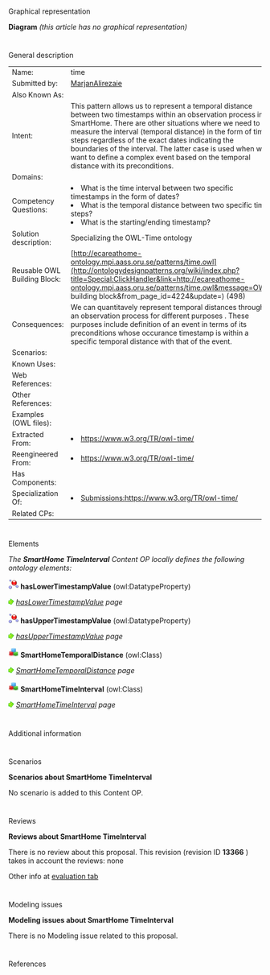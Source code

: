 # 

 Graphical representation



__Diagram__ 
_(this article has no graphical representation)_ 




# 

 General description




|  |  |
| --- | --- |
|  Name:  |  time  |
|  Submitted by:  | [MarjanAlirezaie](../User/MarjanAlirezaie.md "User:MarjanAlirezaie")  |
|  Also Known As:  |  |
|  Intent:  |  This pattern allows us to represent a temporal distance between two timestamps within an observation process in a SmartHome. There are other situations where we need to measure the interval (temporal distance) in the form of time steps regardless of the exact dates indicating the boundaries of the interval. The latter case is used when we want to define a complex event based on the temporal distance with its preconditions.  |
|  Domains:  |  |
|  Competency Questions:  | <li>       What is the time interval between two specific timestamps in the form of dates?      </li><li>       What is the temporal distance between two specific time steps?      </li><li>       What is the starting/ending timestamp?      </li> |
|  Solution description:  |  Specializing the OWL-Time ontology  |
|  Reusable OWL Building Block:  | [http://ecareathome-ontology.mpi.aass.oru.se/patterns/time.owl](http://ontologydesignpatterns.org/wiki/index.php?title=Special:ClickHandler&link=http://ecareathome-ontology.mpi.aass.oru.se/patterns/time.owl&message=OWL building block&from_page_id=4224&update=)  (498)  |
|  Consequences:  |  We can quantitavely represent temporal distances through an observation process for different purposes . These purposes include  definition of an event in terms of its preconditions whose occurance timestamp is within a specific temporal distance with that of the event.  |
|  Scenarios:  |  |
|  Known Uses:  |  |
|  Web References:  |  |
|  Other References:  |  |
|  Examples (OWL files):  |  |
|  Extracted From:  | <li><a class="external free" href="https://www.w3.org/TR/owl-time/" rel="nofollow" title="https://www.w3.org/TR/owl-time/">        https://www.w3.org/TR/owl-time/       </a></li> |
|  Reengineered From:  | <li><a class="external free" href="https://www.w3.org/TR/owl-time/" rel="nofollow" title="https://www.w3.org/TR/owl-time/">        https://www.w3.org/TR/owl-time/       </a></li> |
|  Has Components:  |  |
|  Specialization Of:  | <li><a class="new" href="http://ontologydesignpatterns.org/wiki/Special:AddData/Content OP Proposal Form/Submissions:Https://www.w3.org/TR/owl-time/?alt_form[0]=Content OP Form" title="Submissions:Https://www.w3.org/TR/owl-time/ (not yet written)">        Submissions:https://www.w3.org/TR/owl-time/       </a></li> |
|  Related CPs:  |  |



  





# 

 Elements



_The
 __SmartHome TimeInterval__ 
 Content OP locally defines the following ontology elements:_ 





[![DatatypeProperty](./20px-DatatypeProperty.gif)](../Image/DatatypeProperty.gif.md "DatatypeProperty")
__hasLowerTimestampValue__ 
 (owl:DatatypeProperty)
 
[![](./11px-ArrowRight.gif)](../Image/ArrowRight.gif.md "ArrowRight.gif")
_[hasLowerTimestampValue](./SmartHome_TimeInterval/hasLowerTimestampValue.md "Submissions:SmartHome TimeInterval/hasLowerTimestampValue") 
 page_ 



[![DatatypeProperty](./20px-DatatypeProperty.gif)](../Image/DatatypeProperty.gif.md "DatatypeProperty")
__hasUpperTimestampValue__ 
 (owl:DatatypeProperty)
 
[![](./11px-ArrowRight.gif)](../Image/ArrowRight.gif.md "ArrowRight.gif")
_[hasUpperTimestampValue](./SmartHome_TimeInterval/hasUpperTimestampValue.md "Submissions:SmartHome TimeInterval/hasUpperTimestampValue") 
 page_ 



[![Class](./20px-Class.gif)](../Image/Class.gif.md "Class")
__SmartHomeTemporalDistance__ 
 (owl:Class)
 
[![](./11px-ArrowRight.gif)](../Image/ArrowRight.gif.md "ArrowRight.gif")
_[SmartHomeTemporalDistance](./SmartHome_TimeInterval/SmartHomeTemporalDistance.md "Submissions:SmartHome TimeInterval/SmartHomeTemporalDistance") 
 page_ 



[![Class](./20px-Class.gif)](../Image/Class.gif.md "Class")
__SmartHomeTimeInterval__ 
 (owl:Class)
 
[![](./11px-ArrowRight.gif)](../Image/ArrowRight.gif.md "ArrowRight.gif")
_[SmartHomeTimeInterval](./SmartHome_TimeInterval/SmartHomeTimeInterval.md "Submissions:SmartHome TimeInterval/SmartHomeTimeInterval") 
 page_ 


# 

 Additional information



# 

 Scenarios




__Scenarios about SmartHome TimeInterval__ 


 No scenario is added to this Content OP.
 




# 

 Reviews




__Reviews about SmartHome TimeInterval__ 


 There is no review about this proposal.
This revision (revision ID
 __13366__ 
 ) takes in account the reviews: none
 



 Other info at
 [evaluation tab](http://ontologydesignpatterns.org/wiki/index.php?title=Submissions:SmartHome_TimeInterval&action=evaluation "http://ontologydesignpatterns.org/wiki/index.php?title=Submissions:SmartHome_TimeInterval&action=evaluation") 





  





# 

 Modeling issues




__Modeling issues about SmartHome TimeInterval__ 


 There is no Modeling issue related to this proposal.
 




  





# 

 References